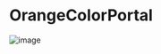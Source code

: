 # OrangeColorPortal

![image](https://user-images.githubusercontent.com/74590556/151668471-ab1a98c4-075e-4f82-bb73-76f288e07bca.png)

